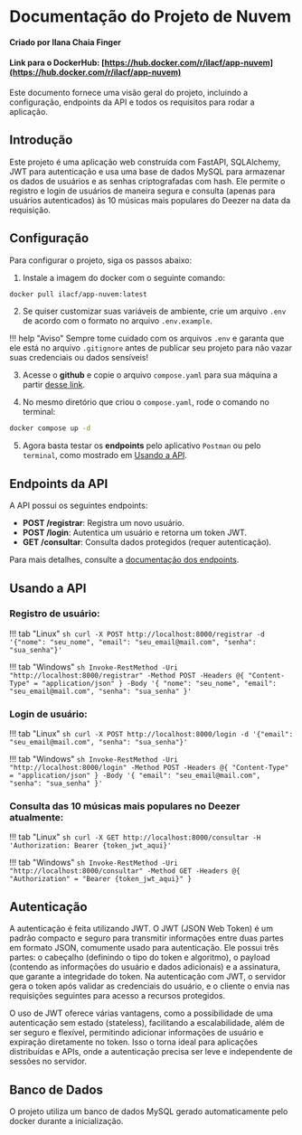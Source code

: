 # Documentação do Projeto de Nuvem

#### Criado por Ilana Chaia Finger
#### Link para o DockerHub: [https://hub.docker.com/r/ilacf/app-nuvem](https://hub.docker.com/r/ilacf/app-nuvem)

Este documento fornece uma visão geral do projeto, incluindo a configuração, endpoints da API e todos os requisitos para rodar a aplicação.

## Introdução
Este projeto é uma aplicação web construída com FastAPI, SQLAlchemy, JWT para autenticação e usa uma base de dados MySQL para armazenar os dados de usuários e as senhas criptografadas com hash. Ele permite o registro e login de usuários de maneira segura e consulta (apenas para usuários autenticados) às 10 músicas mais populares do Deezer na data da requisição.

## Configuração
Para configurar o projeto, siga os passos abaixo:

1. Instale a imagem do docker com o seguinte comando: 
```sh
docker pull ilacf/app-nuvem:latest
```

2. Se quiser customizar suas variáveis de ambiente, crie um arquivo `.env` de acordo com o formato no arquivo `.env.example`. 

!!! help "Aviso"
    Sempre tome cuidado com os arquivos `.env` e garanta que ele está no arquivo `.gitignore` antes de publicar seu projeto para não vazar suas credenciais ou dados sensíveis!

3. Acesse o **github** e copie o arquivo `compose.yaml` para sua máquina a partir [desse link](https://github.com/ilacftemp/projeto-nuvem/blob/master/compose.yaml).

4. No mesmo diretório que criou o `compose.yaml`, rode o comando no terminal:
```sh
docker compose up -d
```

5. Agora basta testar os **endpoints** pelo aplicativo `Postman` ou pelo `terminal`, como mostrado em [Usando a API](#usando-a-api).

## Endpoints da API
A API possui os seguintes endpoints:

- **POST /registrar**: Registra um novo usuário.
- **POST /login**: Autentica um usuário e retorna um token JWT.
- **GET /consultar**: Consulta dados protegidos (requer autenticação).

Para mais detalhes, consulte a [documentação dos endpoints](endpoints.md).

## Usando a API

### Registro de usuário:


!!! tab "Linux" 
    ```sh
    curl -X POST http://localhost:8000/registrar -d '{"nome": "seu_nome", "email": "seu_email@mail.com", "senha": "sua_senha"}'
    ```

!!! tab "Windows"
    ```sh
    Invoke-RestMethod -Uri "http://localhost:8000/registrar" -Method POST -Headers @{ "Content-Type" = "application/json" } -Body '{ "nome": "seu_nome", "email": "seu_email@mail.com", "senha": "sua_senha" }'
    ```

### Login de usuário:

!!! tab "Linux" 
    ```sh
    curl -X POST http://localhost:8000/login -d '{"email": "seu_email@mail.com", "senha": "sua_senha"}'
    ```

!!! tab "Windows"
    ```sh
    Invoke-RestMethod -Uri "http://localhost:8000/login" -Method POST -Headers @{ "Content-Type" = "application/json" } -Body '{ "email": "seu_email@mail.com", "senha": "sua_senha" }'
    ```

### Consulta das 10 músicas mais populares no Deezer atualmente:

!!! tab "Linux" 
    ```sh
    curl -X GET http://localhost:8000/consultar -H 'Authorization: Bearer {token_jwt_aqui}'
    ```

!!! tab "Windows"
    ```sh
    Invoke-RestMethod -Uri "http://localhost:8000/consultar" -Method GET -Headers @{ "Authorization" = "Bearer {token_jwt_aqui}" }
    ```

## Autenticação
A autenticação é feita utilizando JWT. O JWT (JSON Web Token) é um padrão compacto e seguro para transmitir informações entre duas partes em formato JSON, comumente usado para autenticação. Ele possui três partes: o cabeçalho (definindo o tipo do token e algoritmo), o payload (contendo as informações do usuário e dados adicionais) e a assinatura, que garante a integridade do token. Na autenticação com JWT, o servidor gera o token após validar as credenciais do usuário, e o cliente o envia nas requisições seguintes para acesso a recursos protegidos.

O uso de JWT oferece várias vantagens, como a possibilidade de uma autenticação sem estado (stateless), facilitando a escalabilidade, além de ser seguro e flexível, permitindo adicionar informações de usuário e expiração diretamente no token. Isso o torna ideal para aplicações distribuídas e APIs, onde a autenticação precisa ser leve e independente de sessões no servidor.

## Banco de Dados
O projeto utiliza um banco de dados MySQL gerado automaticamente pelo docker durante a inicialização.
